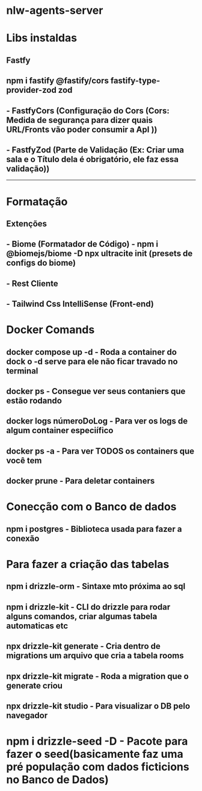 # nlw-agents-server

# Libs instaldas

## Fastfy

## npm i fastify @fastify/cors fastify-type-provider-zod zod

## - FastfyCors (Configuração do Cors (Cors: Medida de segurança para dizer quais URL/Fronts vão poder consumir a ApI ))

## - FastfyZod (Parte de Validação (Ex: Criar uma sala e o Título dela é obrigatório, ele faz essa validação))

---

# Formatação

## Extenções

## - Biome (Formatador de Código) - npm i @biomejs/biome -D npx ultracite init (presets de configs do biome)

## - Rest Cliente

## - Tailwind Css IntelliSense (Front-end)

# Docker Comands

## docker compose up -d - Roda a container do dock o -d serve para ele não ficar travado no terminal

## docker ps - Consegue ver seus contaniers que estão rodando

## docker logs númeroDoLog - Para ver os logs de algum container especiífico

## docker ps -a - Para ver TODOS os containers que você tem

## docker prune - Para deletar containers

# Conecção com o Banco de dados

## npm i postgres - Biblioteca usada para fazer a conexão

# Para fazer a criação das tabelas

## npm i drizzle-orm - Sintaxe mto próxima ao sql

## npm i drizzle-kit - CLI do drizzle para rodar alguns comandos, criar algumas tabela automaticas etc

## npx drizzle-kit generate - Cria dentro de migrations um arquivo que cria a tabela rooms

## npx drizzle-kit migrate - Roda a migration que o generate criou

## npx drizzle-kit studio - Para visualizar o DB pelo navegador

# npm i drizzle-seed -D - Pacote para fazer o seed(basicamente faz uma pré população com dados ficticions no Banco de Dados)
